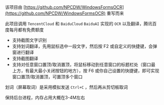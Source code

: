 该项目由 [https://github.com/NPCDW/WindowsFormsOCR](https://github.com/NPCDW/WindowsFormsOCR) 重写而来

此项目调用 `TencentCloud` 和 `BaiduCloud` `BaiduAI` 实现的 `OCR` 以及翻译，腾讯百度每月都有免费额度

* 支持截图文字识别
* 支持划词翻译，先用鼠标选中一段文字，然后按 F2 或自定义的快捷键，会弹窗进行翻译
* 支持截图翻译
* 支持对任意窗口置顶/取消置顶，将鼠标移动到任意窗口的标题栏处（窗口最上方，有最大最小关闭按钮的地方），按 F6 或你自己设置的快捷键，即可实现窗口置顶/取消置顶，可置顶多个窗口

划词（屏幕取词）是采用模拟发送 `Ctrl+C` ，然后再从剪切板取词

保持后台进程，内存占用大概在3-4M左右
